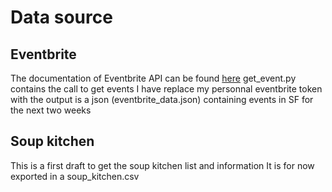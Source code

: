 # Data source 

## Eventbrite
The documentation of Eventbrite API can be found [here](https://www.eventbrite.com/developer/v3/)
get_event.py contains the call to get events
I have replace my personnal eventbrite token with <Mytoken>
the output is a json (eventbrite_data.json) containing events in SF for the next two weeks

## Soup kitchen
This is a first draft to get the soup kitchen list and information
It is for now exported in a soup_kitchen.csv 